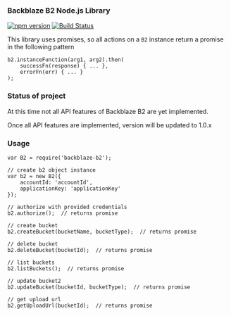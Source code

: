 ### Backblaze B2 Node.js Library 
[![npm version](https://badge.fury.io/js/backblaze-b2.svg)](https://badge.fury.io/js/backblaze-b2) [![Build Status](https://travis-ci.org/yakovkhalinsky/backblaze-b2.svg?branch=master)](https://travis-ci.org/yakovkhalinsky/backblaze-b2)

This library uses promises, so all actions on a `B2` instance return a promise in the following pattern
 
    b2.instanceFunction(arg1, arg2).then(
        successFn(response) { ... },
        errorFn(err) { ... } 
    );


### Status of project

At this time not all API features of Backblaze B2 are yet implemented.

Once all API features are implemented, version will be updated to 1.0.x


### Usage

    var B2 = require('backblaze-b2');
    
    // create b2 object instance
    var b2 = new B2({
        accountId: 'accountId',
        applicationKey: 'applicationKey'
    });
    
    // authorize with provided credentials
    b2.authorize();  // returns promise
    
    // create bucket
    b2.createBucket(bucketName, bucketType);  // returns promise
    
    // delete bucket
    b2.deleteBucket(bucketId);  // returns promise
    
    // list buckets
    b2.listBuckets();  // returns promise
    
    // update bucket2
    b2.updateBucket(bucketId, bucketType);  // returns promise
    
    // get upload url
    b2.getUploadUrl(bucketId);  // returns promise
